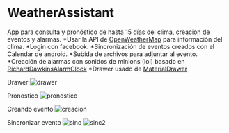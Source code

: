 # WeatherAssistant
App para consulta y pronóstico de hasta 15 días del clima, creación de eventos y alarmas.
*Usar la API de [OpenWeatherMap](http://openweathermap.org/)  para información del clima.
*Login con facebook.
*Sincronización de eventos creados con el Calendar de android.
*Subida de archivos para adjuntar al evento.
*Creación de alarmas con sonidos de minions (lol) basado en  [RichardDawkinsAlarmClock](https://github.com/annathehybrid/RichardDawkinsAlarmClock) 
*Drawer usado de [MaterialDrawer](https://github.com/mikepenz/MaterialDrawer) 


Drawer
![drawer](http://i.imgur.com/OVA1KKy.png)

Pronostico
![pronostico](http://i.imgur.com/meWAI9d.png)

Creando evento
![creacion](http://i.imgur.com/rqRG1AO.png)

Sincronizar evento
![sinc](http://i.imgur.com/sjyIxJB.png)
![sinc2](http://i.imgur.com/GnshYnE.jpg)

